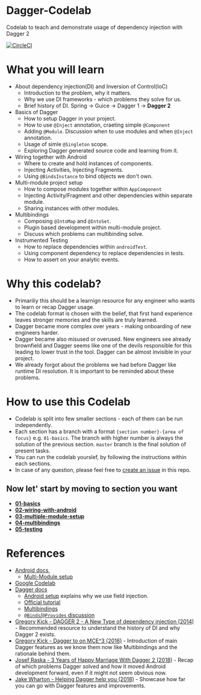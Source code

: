 # Dagger-Codelab
Codelab to teach and demonstrate usage of dependency injection with Dagger 2

[![CircleCI](https://circleci.com/gh/jraska/Dagger-Codelab.svg?style=svg)](https://circleci.com/gh/jraska/Dagger-Codelab)

# What you will learn
- About dependency injection(DI) and Inversion of Control(IoC)
  - Introduction to the problem, why it matters.
  - Why we use DI frameworks - which problems they solve for us.
  - Brief history of DI. Spring -> Guice -> Dagger 1 -> **Dagger 2**
- Basics of Dagger
  - How to setup Dagger in your project.
  - How to use `@Inject` annotation, craeting simple `@Component`
  - Adding `@Module`. Discussion when to use modules and when `@Inject` annotation.
  - Usage of simle `@Singleton` scope.
  - Exploring Dagger generated source code and learning from it.
- Wiring together with Android
  - Where to create and hold instances of components.
  - Injecting Activities, Injecting Fragments.
  - Using `@BindsInstance` to bind objects we don't own.
- Multi-module project setup
  - How to compose modules together within `AppComponent`
  - Injecting Activity/Fragment and other dependencies within separate module.
  - Sharing instances with other modules.
- Multibindings
  - Composing `@IntoMap` and `@IntoSet`.
  - Plugin based development within multi-module project.
  - Discuss which problems can multibinding solve.
- Instrumented Testing
  - How to replace dependencies within `androidTest`.
  - Using component dependency to replace dependencies in tests.
  - How to assert on your analytic events.

# Why this codelab?
- Primariliy this should be a learnign resource for any engineer who wants to learn or recap Dagger usage.
- The codelab format is chosen with the belief, that first hand experience leaves stronger memories and the skills are truly learned.
- Dagger became more complex over years - making onboarding of new engineers harder.
- Dagger became also misused or overused. New engineers see already brownfield and Dagger seems like one of the devils responsible for this leading to lower trust in the tool. Dagger can be almost invisible in your project.
- We already forgot about the problems we had before Dagger like runtime DI resolution. It is important to be reminded about these problems.

# How to use this Codelab
- Codelab is split into few smaller sections - each of them can be run independently.
- Each section has a branch with a format `{section number}-{area of focus}` e.g. `01-basics`. The branch with higher number is always the solution of the previous section. `master` branch is the final solution of present tasks.
- You can run the codelab yourslef, by following the instructions within each sections.
- In case of any question, please feel free to [create an issue](https://github.com/jraska/Dagger-Codelab/issues/new) in this repo.

## Now let' start by moving to section you want
- **[01-basics](https://github.com/jraska/Dagger-Codelab/tree/01-basics)**
- **[02-wiring-with-android](https://github.com/jraska/Dagger-Codelab/tree/02-wiring-with-android)**
- **[03-multiple-module-setup](https://github.com/jraska/Dagger-Codelab/tree/03-multiple-module-setup)**
- **[04-multibindings](https://github.com/jraska/Dagger-Codelab/tree/04-multibindings)**
- **[05-testing](https://github.com/jraska/Dagger-Codelab/tree/05-testing)**


# References
- [Android docs](https://developer.android.com/training/dependency-injection/dagger-basics),
  - [Multi-Module setup](https://developer.android.com/training/dependency-injection/dagger-multi-module)
- [Google Codelab](https://codelabs.developers.google.com/codelabs/android-dagger)
- [Dagger docs](https://dagger.dev)
  - [Android setup](https://dagger.dev/android) explains why we use field injection.
  - [Official tutorial](https://dagger.dev/tutorial/)
  - [Multibindings](https://dagger.dev/multibindings.html)
  - [`@Binds`/`@Provides` discussion](https://dagger.dev/faq.html#what-do-i-do-instead)
- [Gregory Kick - DAGGER 2 - A New Type of dependency injection (2014)](https://www.youtube.com/watch?v=oK_XtfXPkqw) - Recommended resource to understand the history of DI and why Dagger 2 exists.
- [Gregory Kick - Dagger to on MCE^3 (2016)](https://www.youtube.com/watch?v=iwjXqRlEevg) - Introduction of main Dagger features as we know them now like Multibindings and the rationale behind them.
- [Josef Raska - 3 Years of Happy Marriage With Dagger 2 (2018)](https://proandroiddev.com/3-years-of-happy-marriage-with-dagger-2-b1e1e0febaa7) - Recap of which problems Dagger solved and how it moved Android development forward, even if it might not seem obvious now.
- [Jake Wharton - Helping Dagger help you (2018)](https://jakewharton.com/helping-dagger-help-you/) - Showcase how far you can go with Dagger features and improvements.

